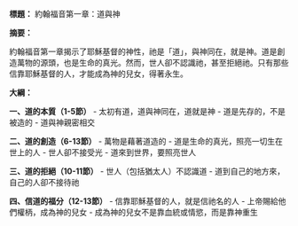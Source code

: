 **標題：** 約翰福音第一章：道與神

**摘要：**

約翰福音第一章揭示了耶穌基督的神性，祂是「道」，與神同在，就是神。道是創造萬物的源頭，也是生命的真光。然而，世人卻不認識祂，甚至拒絕祂。只有那些信靠耶穌基督的人，才能成為神的兒女，得著永生。

**大綱：**

**一、道的本質（1-5節）**
    - 太初有道，道與神同在，道就是神
    - 道是先存的，不是被造的
    - 道與神親密相交

**二、道的創造（6-13節）**
    - 萬物是藉著道造的
    - 道是生命的真光，照亮一切生在世上的人
    - 世人卻不接受光
    - 道來到世界，要照亮世人

**三、道的拒絕（10-11節）**
    - 世人（包括猶太人）不認識道
    - 道到自己的地方來，自己的人卻不接待祂

**四、信道的福分（12-13節）**
    - 信靠耶穌基督的人，就是信祂名的人
    - 上帝賜給他們權柄，成為神的兒女
    - 成為神的兒女不是靠血統或情慾，而是靠神重生